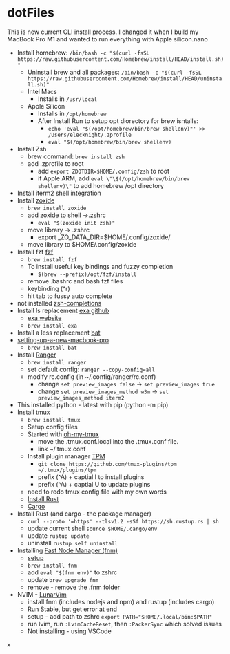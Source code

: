 # dotFiles

This is new current CLI install process. I changed it when I build my MacBook Pro M1 and wanted to run everything with Apple silicon.nano

- Install homebrew: `/bin/bash -c "$(curl -fsSL https://raw.githubusercontent.com/Homebrew/install/HEAD/install.sh)"`
  - Uninstall brew and all packages: `/bin/bash -c "$(curl -fsSL https://raw.githubusercontent.com/Homebrew/install/HEAD/uninstall.sh)"`
  - Intel Macs
    - Installs in `/usr/local`
  - Apple Silicon
    - Installs in `/opt/homebrew`
    - After Install Run to setup opt diorectory for brew isntalls:
      - `echo 'eval "$(/opt/homebrew/bin/brew shellenv)"' >> /Users/elecknight/.zprofile`
      - `eval "$(/opt/homebrew/bin/brew shellenv)`
- Install Zsh
  - brew command: `brew install zsh`
  - add .zprofile to root
    - add `export ZDOTDIR=$HOME/.config/zsh` to root
    - if Apple ARM, add `eval \"\$(/opt/homebrew/bin/brew shellenv)\"` to add homebrew /opt directory
- Install iterm2 shell integration
- Install [zoxide](https://github.com/ajeetdsouza/zoxide)
  - `brew install zoxide`
  - add zoxide to shell ->.zshrc
    - `eval "$(zoxide init zsh)"`
  - move library -> .zshrc
    - export _ZO_DATA_DIR=$HOME/.config/zoxide/
  - move library to $HOME/.config/zoxide
- Install fzf [fzf](https://github.com/junegunn/fzf)
  - `brew install fzf`
  - To install useful key bindings and fuzzy completion
    - `$(brew --prefix)/opt/fzf/install`
  - remove .bashrc and bash fzf files
  - keybinding (^r)
  - hit tab to fussy auto complete
- not installed [zsh-completions](https://github.com/zsh-users/zsh-completions)
- Install ls replacement [exa github](https://github.com/ogham/exa)
  - [exa website](https://the.exa.website/)
  - `brew install exa`
- Install a less replacement [bat](https://github.com/sharkdp/bat)
- [setting-up-a-new-macbook-pro](https://www.garrickadenbuie.com/blog/setting-up-a-new-macbook-pro)
  - `brew install bat`
- Install [Ranger](https://github.com/ranger/ranger)
  - `brew install ranger`
  - set default config: `ranger --copy-config=all`
  - modify rc.config (in ~/.config/ranger/rc.conf)
    - change `set preview_images false` -> `set preview_images true`
    - change `set preview_images_method w3m` -> `set preview_images_method iterm2`
- This installed python - latest with pip (python -m pip)
- Install [tmux](https://github.com/tmux/tmux/wiki)
  - `brew install tmux`
  - Setup config files
  - Started with [oh-my-tmux](https://github.com/gpakosz/.tmux)
    - move the .tmux.conf.local into the .tmux.conf file.
    - link ~/.tmux.conf
  - Install plugin manager [TPM](https://github.com/tmux-plugins/tpm)
    - `git clone https://github.com/tmux-plugins/tpm ~/.tmux/plugins/tpm`
    - prefix (^A) + captial I to install plugins
    - prefix (^A) + captial U to update plugins
  - need to redo tmux config file with my own words
  - [Install Rust](https://www.rust-lang.org/tools/install)
  - [Cargo](https://doc.rust-lang.org/cargo/index.html)
- Install Rust (and cargo - the package manager)
  - `curl --proto '=https' --tlsv1.2 -sSf https://sh.rustup.rs | sh`
  - update current shell `source $HOME/.cargo/env`
  - update `rustup update`
  - uninstall `rustup self uninstall`
- Installing [Fast Node Manager (fnm)](https://github.com/Schniz/fnm)
  - [setup](https://www.chrisatmachine.com/Nodejs/02-Install-FNM/)
  - `brew install fnm`
  - add `eval "$(fnm env)"` to zshrc
  - update `brew upgrade fnm`
  - remove - remove the .fnm folder
- NVIM - [LunarVim](https://www.lunarvim.org/)
  - install fnm (includes nodejs and npm) and rustup (includes cargo)
  - Run Stable, but get error at end
  - setup - add path to zshrc `export PATH="$HOME/.local/bin:$PATH"`
  - run lvim, run `:LvimCacheReset`, then `:PackerSync` which solved issues
  - Not installing - using VSCode

x
